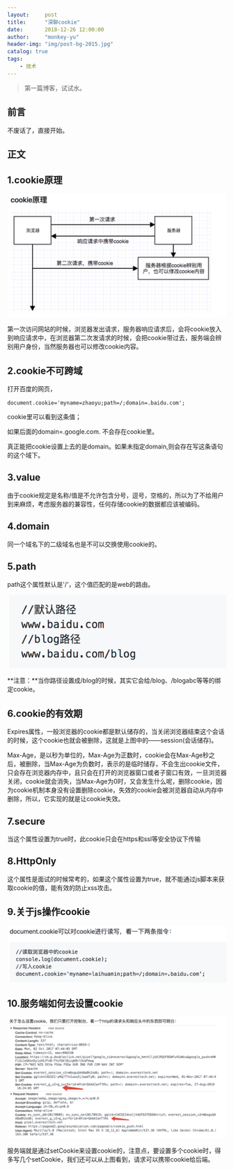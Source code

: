 ```yaml
---
layout:     post
title:      "深聊cookie"
date:       2018-12-26 12:00:00
author:     "monkey-yu"
header-img: "img/post-bg-2015.jpg"
catalog: true
tags:
    - 技术
---
```

>第一篇博客，试试水。

## 前言

不废话了，直接开始。

## 正文

## 1.cookie原理

![](/img/post_img/cookie/01.png)

第一次访问网站的时候，浏览器发出请求，服务器响应请求后，会将cookie放入到响应请求中，在浏览器第二次发请求的时候，会把cookie带过去，服务端会辨别用户身份，当然服务器也可以修改cookie内容。

## 2.cookie不可跨域

打开百度的网页，

```
document.cookie='myname=zhaoyu;path=/;domain=.baidu.com';
```

cookie里可以看到这条值；

如果后面的domain=.google.com. 不会存在cookie里。

真正能把cookie设置上去的是domain。如果未指定domain,则会存在写这条语句的这个域下。

## 3.value

由于cookie规定是名称/值是不允许包含分号，逗号，空格的，所以为了不给用户到来麻烦，考虑服务器的兼容性，任何存储cookie的数据都应该被编码。

## 4.domain

同一个域名下的二级域名也是不可以交换使用cookie的。

## 5.path

path这个属性默认是'/'，这个值匹配的是web的路由。

![](/img/post_img/cookie/02.png)

**注意：**当你路径设置成/blog的时候，其实它会给/blog、/blogabc等等的绑定cookie。

## 6.cookie的有效期

Expires属性，一般浏览器的cookie都是默认储存的，当关闭浏览器结束这个会话的时候，这个cookie也就会被删除，这就是上图中的——session(会话储存)。

Max-Age，是以秒为单位的，Max-Age为正数时，cookie会在Max-Age秒之后，被删除，当Max-Age为负数时，表示的是临时储存，不会生出cookie文件，只会存在浏览器内存中，且只会在打开的浏览器窗口或者子窗口有效，一旦浏览器关闭，cookie就会消失，当Max-Age为0时，又会发生什么呢，删除cookie，因为cookie机制本身没有设置删除cookie，失效的cookie会被浏览器自动从内存中删除，所以，它实现的就是让cookie失效。

## 7.secure

当这个属性设置为true时，此cookie只会在https和ssl等安全协议下传输

## 8.HttpOnly

这个属性是面试的时候常考的，如果这个属性设置为true，就不能通过js脚本来获取cookie的值，能有效的防止xss攻击。

## 9.关于js操作cookie

![](/img/post_img/cookie/03.png)

## 10.服务端如何去设置cookie

![](/img/post_img/cookie/04.png)

服务端就是通过setCookie来设置cookie的，注意点，要设置多个cookie时，得多写几个setCookie，我们还可以从上图看到，请求可以携带cookie给后端。


